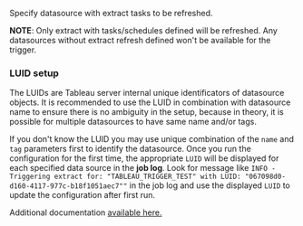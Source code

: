 Specify datasource with extract tasks to be refreshed.

**NOTE**: Only extract with tasks/schedules defined will be refreshed.
Any datasources without extract refresh defined won't be available for the trigger.

### LUID setup

The LUIDs are Tableau server internal unique identificators of datasource objects. It is recommended to use the LUID in 
combination with datasource name to ensure there is no ambiguity in the setup, because in theory, it is possible 
for multiple datasources to have same name and/or tags.

If you don't know the LUID you may use unique combination of the `name` and `tag` parameters first to identify the datasource. Once you run the configuration 
for the first time, the appropriate `LUID` will be displayed for each specified data source in the **job log**. 
Look for message like `INFO - Triggering extract for: "TABLEAU_TRIGGER_TEST" with LUID: "067098d0-d160-4117-977c-b18f1051aec7""` 
in the job log and use the displayed `LUID` to update the configuration after first run.

Additional documentation [available here.](https://bitbucket.org/kds_consulting_team/kds-team.app-tableau-extract-refresh-trigger/src/master/README.md)
